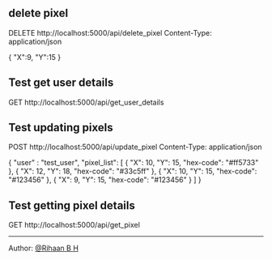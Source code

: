 ## delete pixel

DELETE http://localhost:5000/api/delete_pixel
Content-Type: application/json

{ "X":9,
"Y":15
}

## Test get user details

GET http://localhost:5000/api/get_user_details

## Test updating pixels

POST http://localhost:5000/api/update_pixel
Content-Type: application/json

{ "user" : "test_user",
"pixel_list": [
{
"X": 10,
"Y": 15,
"hex-code": "#ff5733"
},
{
"X": 12,
"Y": 18,
"hex-code": "#33c5ff"
},
{
"X": 10,
"Y": 15,
"hex-code": "#123456"
},
{
"X": 9,
"Y": 15,
"hex-code": "#123456"
}
]
}

## Test getting pixel details

GET http://localhost:5000/api/get_pixel

---

Author: [@Rihaan B H](https://github.com/RihaanBH-1810)
